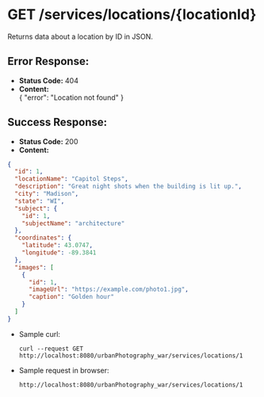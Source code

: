 # GET /services/locations/{locationId}

Returns data about a location by ID in JSON.

## Error Response:

* **Status Code:** 404
* **Content:**  
  {
  "error": "Location not found"
  }

## Success Response:

* **Status Code:** 200
* **Content:**

```json
{
  "id": 1,
  "locationName": "Capitol Steps",
  "description": "Great night shots when the building is lit up.",
  "city": "Madison",
  "state": "WI",
  "subject": {
    "id": 1,
    "subjectName": "architecture"
  },
  "coordinates": {
    "latitude": 43.0747,
    "longitude": -89.3841
  },
  "images": [
    {
      "id": 1,
      "imageUrl": "https://example.com/photo1.jpg",
      "caption": "Golden hour"
    }
  ]
}

```

* Sample curl:

  ```
  curl --request GET http://localhost:8080/urbanPhotography_war/services/locations/1
  ```

* Sample request in browser:

  ```
  http://localhost:8080/urbanPhotography_war/services/locations/1
  ```